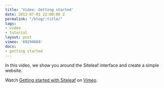 ```yaml
---
title: 'Video: Getting started'
date: 2013-07-01 22:00:00 Z
permalink: "/blog/:title/"
tags:
- video
- tutorial
layout: post
vimeo: '69294068'
docs:
- getting started
---
```


In this video, we show you around the Siteleaf interface and create a simple website.

Watch <a href="http://vimeo.com/69294068">Getting started with Siteleaf</a> on <a href="http://vimeo.com">Vimeo</a>.

